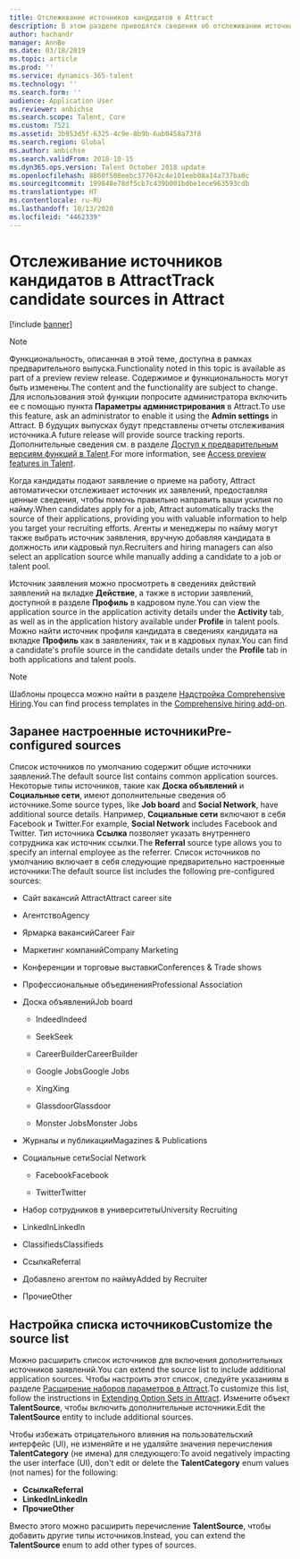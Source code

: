 ```yaml
---
title: Отслеживание источников кандидатов в Attract
description: В этом разделе приводятся сведения об отслеживании источника для профилей и заявлений кандидатов.
author: hachandr
manager: AnnBe
ms.date: 03/18/2019
ms.topic: article
ms.prod: ''
ms.service: dynamics-365-talent
ms.technology: ''
ms.search.form: ''
audience: Application User
ms.reviewer: anbichse
ms.search.scope: Talent, Core
ms.custom: 7521
ms.assetid: 3b953d5f-6325-4c9e-8b9b-6ab0458a73f8
ms.search.region: Global
ms.author: anbichse
ms.search.validFrom: 2018-10-15
ms.dyn365.ops.version: Talent October 2018 update
ms.openlocfilehash: 8860f508eebc377042c4e101eeb08a14a737ba0c
ms.sourcegitcommit: 199848e78df5cb7c439b001bdbe1ece963593cdb
ms.translationtype: HT
ms.contentlocale: ru-RU
ms.lasthandoff: 10/13/2020
ms.locfileid: "4462339"
---
```

# <a name="track-candidate-sources-in-attract"></a><span data-ttu-id="6592e-103">Отслеживание источников кандидатов в Attract</span><span class="sxs-lookup"><span data-stu-id="6592e-103">Track candidate sources in Attract</span></span>

[!include [banner](includes/banner.md)]

> [!NOTE] 
> <span data-ttu-id="6592e-104">Функциональность, описанная в этой теме, доступна в рамках предварительного выпуска.</span><span class="sxs-lookup"><span data-stu-id="6592e-104">Functionality noted in this topic is available as part of a preview review release.</span></span> <span data-ttu-id="6592e-105">Содержимое и функциональность могут быть изменены.</span><span class="sxs-lookup"><span data-stu-id="6592e-105">The content and the functionality are subject to change.</span></span> <span data-ttu-id="6592e-106">Для использования этой функции попросите администратора включить ее с помощью пункта **Параметры администрирования** в Attract.</span><span class="sxs-lookup"><span data-stu-id="6592e-106">To use this feature, ask an administrator to enable it using the **Admin settings** in Attract.</span></span> <span data-ttu-id="6592e-107">В будущих выпусках будут представлены отчеты отслеживания источника.</span><span class="sxs-lookup"><span data-stu-id="6592e-107">A future release will provide source tracking reports.</span></span> <span data-ttu-id="6592e-108">Дополнительные сведения см. в разделе [Доступ к предварительным версиям функций в Talent](https://docs.microsoft.com/dynamics365/unified-operations/talent/access-preview-feature).</span><span class="sxs-lookup"><span data-stu-id="6592e-108">For more information, see [Access preview features in Talent](https://docs.microsoft.com/dynamics365/unified-operations/talent/access-preview-feature).</span></span>

<span data-ttu-id="6592e-109">Когда кандидаты подают заявление о приеме на работу, Attract автоматически отслеживает источник их заявлений, предоставляя ценные сведения, чтобы помочь правильно направить ваши усилия по найму.</span><span class="sxs-lookup"><span data-stu-id="6592e-109">When candidates apply for a job, Attract automatically tracks the source of their applications, providing you with valuable information to help you target your recruiting efforts.</span></span> <span data-ttu-id="6592e-110">Агенты и менеджеры по найму могут также выбрать источник заявления, вручную добавляя кандидата в должность или кадровый пул.</span><span class="sxs-lookup"><span data-stu-id="6592e-110">Recruiters and hiring managers can also select an application source while manually adding a candidate to a job or talent pool.</span></span>

<span data-ttu-id="6592e-111">Источник заявления можно просмотреть в сведениях действий заявлений на вкладке **Действие**, а также в истории заявлений, доступной в разделе **Профиль** в кадровом пуле.</span><span class="sxs-lookup"><span data-stu-id="6592e-111">You can view the application source in the application activity details under the **Activity** tab, as well as in the application history available under **Profile** in talent pools.</span></span> <span data-ttu-id="6592e-112">Можно найти источник профиля кандидата в сведениях кандидата на вкладке **Профиль** как в заявлениях, так и в кадровых пулах.</span><span class="sxs-lookup"><span data-stu-id="6592e-112">You can find a candidate's profile source in the candidate details under the **Profile** tab in both applications and talent pools.</span></span>

> [!NOTE] 
> <span data-ttu-id="6592e-113">Шаблоны процесса можно найти в разделе [Надстройка Comprehensive Hiring](https://docs.microsoft.com/dynamics365/unified-operations/talent/attract-comprehensive-hiring).</span><span class="sxs-lookup"><span data-stu-id="6592e-113">You can find process templates in the [Comprehensive hiring add-on](https://docs.microsoft.com/dynamics365/unified-operations/talent/attract-comprehensive-hiring).</span></span>

## <a name="pre-configured-sources"></a><span data-ttu-id="6592e-114">Заранее настроенные источники</span><span class="sxs-lookup"><span data-stu-id="6592e-114">Pre-configured sources</span></span>

<span data-ttu-id="6592e-115">Список источников по умолчанию содержит общие источники заявлений.</span><span class="sxs-lookup"><span data-stu-id="6592e-115">The default source list contains common application sources.</span></span> <span data-ttu-id="6592e-116">Некоторые типы источников, такие как **Доска объявлений** и **Социальные сети**, имеют дополнительные сведения об источнике.</span><span class="sxs-lookup"><span data-stu-id="6592e-116">Some source types, like **Job board** and **Social Network**, have additional source details.</span></span> <span data-ttu-id="6592e-117">Например, **Социальные сети** включают в себя Facebook и Twitter.</span><span class="sxs-lookup"><span data-stu-id="6592e-117">For example, **Social Network** includes Facebook and Twitter.</span></span> <span data-ttu-id="6592e-118">Тип источника **Ссылка** позволяет указать внутреннего сотрудника как источник ссылки.</span><span class="sxs-lookup"><span data-stu-id="6592e-118">The **Referral** source type allows you to specify an internal employee as the referrer.</span></span> <span data-ttu-id="6592e-119">Список источников по умолчанию включает в себя следующие предварительно настроенные источники:</span><span class="sxs-lookup"><span data-stu-id="6592e-119">The default source list includes the following pre-configured sources:</span></span>

-   <span data-ttu-id="6592e-120">Сайт вакансий Attract</span><span class="sxs-lookup"><span data-stu-id="6592e-120">Attract career site</span></span>

-   <span data-ttu-id="6592e-121">Агентство</span><span class="sxs-lookup"><span data-stu-id="6592e-121">Agency</span></span>

-   <span data-ttu-id="6592e-122">Ярмарка вакансий</span><span class="sxs-lookup"><span data-stu-id="6592e-122">Career Fair</span></span>

-   <span data-ttu-id="6592e-123">Маркетинг компаний</span><span class="sxs-lookup"><span data-stu-id="6592e-123">Company Marketing</span></span>

-   <span data-ttu-id="6592e-124">Конференции и торговые выставки</span><span class="sxs-lookup"><span data-stu-id="6592e-124">Conferences & Trade shows</span></span>

-   <span data-ttu-id="6592e-125">Профессиональные объединения</span><span class="sxs-lookup"><span data-stu-id="6592e-125">Professional Association</span></span>

-   <span data-ttu-id="6592e-126">Доска объявлений</span><span class="sxs-lookup"><span data-stu-id="6592e-126">Job board</span></span>

    -   <span data-ttu-id="6592e-127">Indeed</span><span class="sxs-lookup"><span data-stu-id="6592e-127">Indeed</span></span>

    -   <span data-ttu-id="6592e-128">Seek</span><span class="sxs-lookup"><span data-stu-id="6592e-128">Seek</span></span>

    -   <span data-ttu-id="6592e-129">CareerBuilder</span><span class="sxs-lookup"><span data-stu-id="6592e-129">CareerBuilder</span></span>

    -   <span data-ttu-id="6592e-130">Google Jobs</span><span class="sxs-lookup"><span data-stu-id="6592e-130">Google Jobs</span></span>

    -   <span data-ttu-id="6592e-131">Xing</span><span class="sxs-lookup"><span data-stu-id="6592e-131">Xing</span></span>

    -   <span data-ttu-id="6592e-132">Glassdoor</span><span class="sxs-lookup"><span data-stu-id="6592e-132">Glassdoor</span></span>

    -   <span data-ttu-id="6592e-133">Monster Jobs</span><span class="sxs-lookup"><span data-stu-id="6592e-133">Monster Jobs</span></span>

-   <span data-ttu-id="6592e-134">Журналы и публикации</span><span class="sxs-lookup"><span data-stu-id="6592e-134">Magazines & Publications</span></span>

-   <span data-ttu-id="6592e-135">Социальные сети</span><span class="sxs-lookup"><span data-stu-id="6592e-135">Social Network</span></span>

    -   <span data-ttu-id="6592e-136">Facebook</span><span class="sxs-lookup"><span data-stu-id="6592e-136">Facebook</span></span>

    -   <span data-ttu-id="6592e-137">Twitter</span><span class="sxs-lookup"><span data-stu-id="6592e-137">Twitter</span></span>

-   <span data-ttu-id="6592e-138">Набор сотрудников в университеты</span><span class="sxs-lookup"><span data-stu-id="6592e-138">University Recruiting</span></span>

-   <span data-ttu-id="6592e-139">LinkedIn</span><span class="sxs-lookup"><span data-stu-id="6592e-139">LinkedIn</span></span>

-   <span data-ttu-id="6592e-140">Classifieds</span><span class="sxs-lookup"><span data-stu-id="6592e-140">Classifieds</span></span>

-   <span data-ttu-id="6592e-141">Ссылка</span><span class="sxs-lookup"><span data-stu-id="6592e-141">Referral</span></span>

-   <span data-ttu-id="6592e-142">Добавлено агентом по найму</span><span class="sxs-lookup"><span data-stu-id="6592e-142">Added by Recruiter</span></span>

-   <span data-ttu-id="6592e-143">Прочие</span><span class="sxs-lookup"><span data-stu-id="6592e-143">Other</span></span>

## <a name="customize-the-source-list"></a><span data-ttu-id="6592e-144">Настройка списка источников</span><span class="sxs-lookup"><span data-stu-id="6592e-144">Customize the source list</span></span> 

<span data-ttu-id="6592e-145">Можно расширить список источников для включения дополнительных источников заявлений.</span><span class="sxs-lookup"><span data-stu-id="6592e-145">You can extend the source list to include additional application sources.</span></span> <span data-ttu-id="6592e-146">Чтобы настроить этот список, следуйте указаниям в разделе [Расширение наборов параметров в Attract](https://docs.microsoft.com/dynamics365/unified-operations/talent/extensibility-attract#extending-option-sets-in-attract).</span><span class="sxs-lookup"><span data-stu-id="6592e-146">To customize this list, follow the instructions in [Extending Option Sets in Attract](https://docs.microsoft.com/dynamics365/unified-operations/talent/extensibility-attract#extending-option-sets-in-attract).</span></span> <span data-ttu-id="6592e-147">Измените объект **TalentSource**, чтобы включить дополнительные источники.</span><span class="sxs-lookup"><span data-stu-id="6592e-147">Edit the **TalentSource** entity to include additional sources.</span></span> 

<span data-ttu-id="6592e-148">Чтобы избежать отрицательного влияния на пользовательский интерфейс (UI), не изменяйте и не удаляйте значения перечисления **TalentCategory** (не имена) для следующего:</span><span class="sxs-lookup"><span data-stu-id="6592e-148">To avoid negatively impacting the user interface (UI), don't edit or delete the **TalentCategory** enum values (not names) for the following:</span></span>

- <span data-ttu-id="6592e-149">**Ссылка**</span><span class="sxs-lookup"><span data-stu-id="6592e-149">**Referral**</span></span>
- <span data-ttu-id="6592e-150">**LinkedIn**</span><span class="sxs-lookup"><span data-stu-id="6592e-150">**LinkedIn**</span></span>
- <span data-ttu-id="6592e-151">**Прочие**</span><span class="sxs-lookup"><span data-stu-id="6592e-151">**Other**</span></span>

<span data-ttu-id="6592e-152">Вместо этого можно расширить перечисление **TalentSource**, чтобы добавить другие типы источников.</span><span class="sxs-lookup"><span data-stu-id="6592e-152">Instead, you can extend the **TalentSource** enum to add other types of sources.</span></span>
